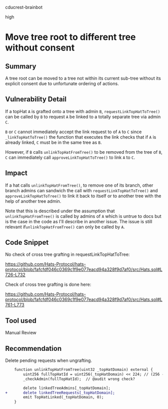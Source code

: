 cducrest-brainbot

high

# Move tree root to different tree without consent

## Summary

A tree root can be moved to a tree not within its current sub-tree without its explicit consent due to unfortunate ordering of actions.

## Vulnerability Detail

If a topHat `A` is grafted onto a tree with admin `B`, `requestLinkTopHatToTree()` can be called by `B` to request `A` be linked to a totally separate tree via admin `C`. 

`B` or `C` cannot immediately accept the link request to of `A` to `C` since `_linkTopHatToTree()` the function that executes the link checks that if `A` is already linked, `C` must be in the same tree as `B`.

However, if `B` calls `unlinkTopHatFromTree()` to be removed from the tree of `B`, `C` can immediately call `approveLinkTopHatToTree()` to link `A` to `C`.

## Impact

If a hat calls `unlinkTopHatFromTree()`, to remove one of its branch, other branch admins can sandwich the call with `requestLinkTopHatToTree()` and `approveLinkTopHatToTree()` to link it back to itself or to another tree with the help of another tree admin.

Note that this is described under the assumption that `unlinkTopHatFromTree()` is called by admins of `A` which is untrue to docs but is the case in the code as I'll describe in another issue. The issue is still relevant if`unlinkTopHatFromTree()` can only be called by `A`.

## Code Snippet

No check of cross tree grafting in requestLinkTopHatToTree:

https://github.com/Hats-Protocol/hats-protocol/blob/fafcfdf046c0369c1f9e077eacd94a328f9d7af0/src/Hats.sol#L726-L732

Check of cross tree grafting is done here:

https://github.com/Hats-Protocol/hats-protocol/blob/fafcfdf046c0369c1f9e077eacd94a328f9d7af0/src/Hats.sol#L761-L773

## Tool used

Manual Review

## Recommendation

Delete pending requests when ungrafting.

```diff
    function unlinkTopHatFromTree(uint32 _topHatDomain) external {
        uint256 fullTopHatId = uint256(_topHatDomain) << 224; // (256 - TOPHAT_ADDRESS_SPACE);
        _checkAdmin(fullTopHatId);  // @audit wrong check?

        delete linkedTreeAdmins[_topHatDomain];
+       delete linkedTreeRequests[_topHatDomain];
        emit TopHatLinked(_topHatDomain, 0);
    }
```
